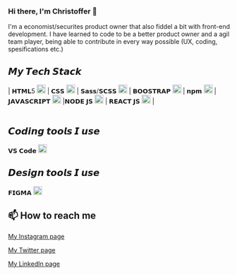 ### Hi there, I'm Christoffer 👋

I'm a economist/securites product owner that also fiddel a bit with front-end development. 
I have learned to code to be a better product owner and a agil team player, being able to contribute in every way possible (UX, coding, spesifications etc.)
<br>
## 𝙈𝙮 𝙏𝙚𝙘𝙝 𝙎𝙩𝙖𝙘𝙠

| 𝗛𝗧𝗠𝗟5  <img height="20px" src="https://cdn.svgporn.com/logos/html-5.svg">   | 𝗖𝗦𝗦 <img height="20px" src="https://cdn.svgporn.com/logos/css-3.svg"> | 𝗦𝗮𝘀𝘀/𝗦𝗖𝗦𝗦  <img height="20px" src="https://cdn.svgporn.com/logos/sass.svg">  | 𝗕𝗢𝗢𝗦𝗧𝗥𝗔𝗣  <img height="20px" src="https://cdn.svgporn.com/logos/bootstrap.svg">  | 𝗻𝗽𝗺  <img height="20px" src="https://cdn.svgporn.com/logos/npm.svg"> | 𝗝𝗔𝗩𝗔𝗦𝗖𝗥𝗜𝗣𝗧 <img height="20px" src="https://cdn.svgporn.com/logos/javascript.svg"> |𝗡𝗢𝗗𝗘 𝗝𝗦  <img height="20px" src="https://cdn.svgporn.com/logos/nodejs-icon.svg"> | 𝗥𝗘𝗔𝗖𝗧 𝗝𝗦 <img height="20px" src="https://cdn.svgporn.com/logos/react.svg"> |  
<br>

## 𝘾𝙤𝙙𝙞𝙣𝙜 𝙩𝙤𝙤𝙡𝙨 𝙄 𝙪𝙨𝙚

𝗩𝗦 𝗖𝗼𝗱𝗲 <img height="20px" src="https://cdn.svgporn.com/logos/visual-studio-code.svg">

## 𝘿𝙚𝙨𝙞𝙜𝙣 𝙩𝙤𝙤𝙡𝙨 𝙄 𝙪𝙨𝙚

𝗙𝗜𝗚𝗠𝗔 <img height="20px" src="https://cdn.svgporn.com/logos/figma.svg">



## 📫 How to reach me

[My Instagram page](https://www.instagram.com/christoffergiertsen/)

[My Twitter page](https://twitter.com/ChrisHGiertsen)

[My LinkedIn page](https://www.linkedin.com/in/christoffergiertsen/)

<!--
**Giechr/Giechr** is a ✨ _special_ ✨ repository because its `README.md` (this file) appears on your GitHub profile.

Here are some ideas to get you started:

- 🔭 I’m currently working on ...
- 🌱 I’m currently learning ...
- 👯 I’m looking to collaborate on ...
- 🤔 I’m looking for help with ...
- 💬 Ask me about ...
- 📫 How to reach me: ...
- 😄 Pronouns: ...
- ⚡ Fun fact: ...
-->
